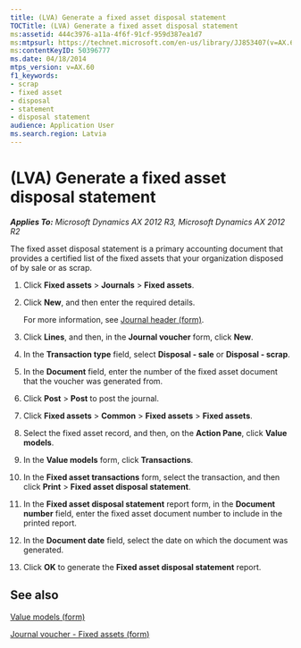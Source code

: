 ```yaml
---
title: (LVA) Generate a fixed asset disposal statement
TOCTitle: (LVA) Generate a fixed asset disposal statement
ms:assetid: 444c3976-a11a-4f6f-91cf-959d387ea1d7
ms:mtpsurl: https://technet.microsoft.com/en-us/library/JJ853407(v=AX.60)
ms:contentKeyID: 50396777
ms.date: 04/18/2014
mtps_version: v=AX.60
f1_keywords:
- scrap
- fixed asset
- disposal
- statement
- disposal statement
audience: Application User
ms.search.region: Latvia
---
```


# (LVA) Generate a fixed asset disposal statement 


_**Applies To:** Microsoft Dynamics AX 2012 R3, Microsoft Dynamics AX 2012 R2_

The fixed asset disposal statement is a primary accounting document that provides a certified list of the fixed assets that your organization disposed of by sale or as scrap.

1.  Click **Fixed assets** \> **Journals** \> **Fixed assets**.

2.  Click **New**, and then enter the required details.
    
    For more information, see [Journal header (form)](https://technet.microsoft.com/en-us/library/aa557917\(v=ax.60\)).

3.  Click **Lines**, and then, in the **Journal voucher** form, click **New**.

4.  In the **Transaction type** field, select **Disposal - sale** or **Disposal - scrap**.

5.  In the **Document** field, enter the number of the fixed asset document that the voucher was generated from.

6.  Click **Post** \> **Post** to post the journal.

7.  Click **Fixed assets** \> **Common** \> **Fixed assets** \> **Fixed assets**.

8.  Select the fixed asset record, and then, on the **Action Pane**, click **Value models**.

9.  In the **Value models** form, click **Transactions**.

10. In the **Fixed asset transactions** form, select the transaction, and then click **Print** \> **Fixed asset disposal statement**.

11. In the **Fixed asset disposal statement** report form, in the **Document number** field, enter the fixed asset document number to include in the printed report.

12. In the **Document date** field, select the date on which the document was generated.

13. Click **OK** to generate the **Fixed asset disposal statement** report.

## See also

[Value models (form)](https://technet.microsoft.com/en-us/library/aa590830\(v=ax.60\))

[Journal voucher - Fixed assets (form)](https://technet.microsoft.com/en-us/library/aa620564\(v=ax.60\))

  


